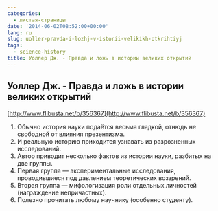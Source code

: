 ```yaml
---
categories:
  - листая-страницы
date: '2014-06-02T08:52:00+00:00'
lang: ru
slug: uoller-pravda-i-lozhj-v-istorii-velikikh-otkrihtiyj
tags:
  - science-history
title: Уоллер Дж. - Правда и ложь в истории великих открытий
---
```


## Уоллер Дж. - Правда и ложь в истории великих открытий

[http://www.flibusta.net/b/356367](http://www.flibusta.net/b/356367)  

<!--more-->

1.  Обычно история науки подаётся весьма гладкой, отнюдь не свободной от влияния презентизма.
2.  И реальную историю приходится узнавать из разрозненных исследований.
3.  Автор приводит несколько фактов из истории науки, разбитых на две группы.
4.  Первая группа — экспериментальные исследования, проводившиеся под давлением теоретических воззрений.
5.  Вторая группа — мифологизация роли отдельных личностей (награждение непричастных).
6.  Полезно прочитать любому научнику (особенно студенту).
